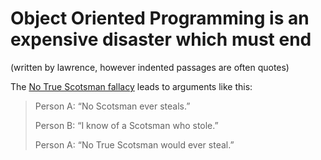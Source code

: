 # Object Oriented Programming is an expensive disaster which must end

(written by lawrence, however indented passages are often quotes)

The [No True Scotsman fallacy](https://en.wikipedia.org/wiki/No_true_Scotsman) leads to arguments like this:

> Person A: “No Scotsman ever steals.”
> 
> Person B: “I know of a Scotsman who stole.”
> 
> Person A: “No True Scotsman would ever steal.”
